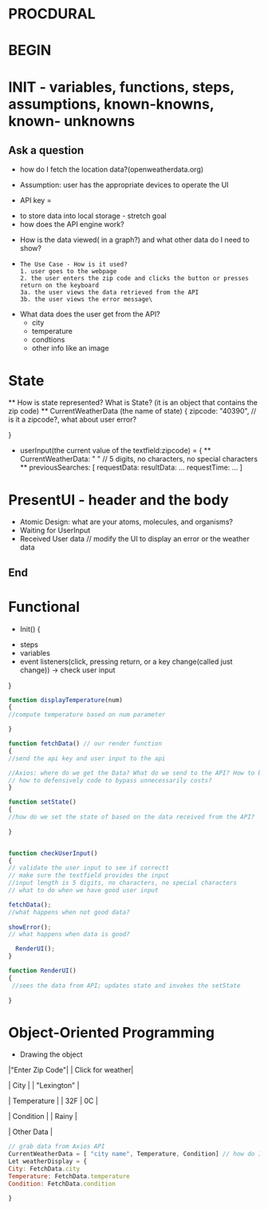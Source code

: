 
# PROCDURAL
# BEGIN

# INIT -  variables, functions, steps, assumptions, known-knowns, known- unknowns
## Ask a question
* how do I fetch the location data?(openweatherdata.org)
-    Assumption: user has the appropriate devices to operate the UI
* API key =
- to store data into local storage - stretch goal
-   how does the API engine work?
* How is the data viewed( in a graph?) and what other data do I need to show?
*     The Use Case - How is it used?
      1. user goes to the webpage
      2. the user enters the zip code and clicks the button or presses return on the keyboard
      3a. the user views the data retrieved from the API 
      3b. the user views the error message\
* What data does the user get from the API?
    - city
    - temperature
    - condtions
    - other info like an image

# State 
**  How is state represented? What is State? (it is an object that contains the zip code)
** CurrentWeatherData (the name of state) {
zipcode: "40390", // is it a zipcode?, what about user error?

}
* userInput(the current value of the textfield:zipcode) = {
** CurrentWeatherData: " " // 5 digits, no characters, no special characters
**    previousSearches: [
      requestData:
      resultData: ...
      requestTime: ...
      ]
# PresentUI - header and the body
* Atomic Design: what are your atoms, molecules, and organisms?
* Waiting for UserInput
* Received User data // modify the UI to display an error or the weather data

## End

# Functional
 * Init() {
 - steps 
 - variables
 - event listeners(click, pressing return, or a key change(called just change)) -> check user input
 

}
```javascript
function displayTemperature(num)
{
//compute temperature based on num parameter

}

function fetchData() // our render function
{
//send the api key and user input to the api

//Axios: where do we get the Data? What do we send to the API? How to bypass any potential costs? 
// how to defensively code to bypass unnecessarily costs?
}

function setState()
{
//how do we set the state of based on the data received from the API?
      
}


function checkUserInput() 
{
// validate the user input to see if correctt
// make sure the textfield provides the input
//input length is 5 digits, no characters, no special characters
// what to do when we have good user input

fetchData();
//what happens when not good data?
     
showError();
// what happens when data is good?

  RenderUI();
}

function RenderUI()
{
 //sees the data from API; updates state and invokes the setState     
      
}
```
# Object-Oriented Programming
* Drawing the object

|"Enter Zip Code"|        |  Click for weather|

|        City        |
|    "Lexington"     |

|    Temperature     |
|     32F |   0C     |

|      Condition     |
|      Rainy         |

|     Other Data     |



``` javascript
// grab data from Axios API
CurrentWeatherData = [ "city name", Temperature, Condition] // how do I fetch the data? from the FetchData function? is this State?
Let weatherDisplay = {
City: FetchData.city
Temperature: FetchData.temperature
Condition: FetchData.condition

}
